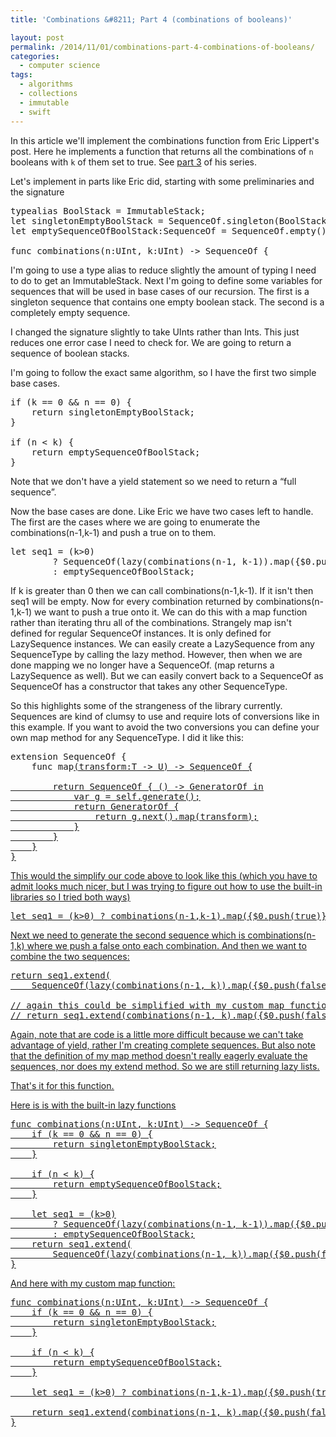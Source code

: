 ```yaml
---
title: 'Combinations &#8211; Part 4 (combinations of booleans)'

layout: post
permalink: /2014/11/01/combinations-part-4-combinations-of-booleans/
categories:
  - computer science
tags:
  - algorithms
  - collections
  - immutable
  - swift
---
```

In this article we'll implement the combinations function from Eric Lippert's post. Here he implements a function that returns all the combinations of `n` booleans with `k` of them set to true. <!--more--> See [part 3][1] of his series.

Let's implement in parts like Eric did, starting with some preliminaries and the signature

<pre class="brush: swift; title: ; notranslate" title="">typealias BoolStack = ImmutableStack<Bool>;
let singletonEmptyBoolStack = SequenceOf.singleton(BoolStack.emptyStack());
let emptySequenceOfBoolStack:SequenceOf<BoolStack> = SequenceOf.empty();

func combinations(n:UInt, k:UInt) -> SequenceOf<BoolStack> {
</pre>

I'm going to use a type alias to reduce slightly the amount of typing I need to do to get an ImmutableStack<Bool>. Next I'm going to define some variables for sequences that will be used in base cases of our recursion. The first is a singleton sequence that contains one empty boolean stack. The second is a completely empty sequence.

I changed the signature slightly to take UInts rather than Ints. This just reduces one error case I need to check for. We are going to return a sequence of boolean stacks.

I'm going to follow the exact same algorithm, so I have the first two simple base cases.

<pre class="brush: swift; title: ; notranslate" title="">if (k == 0 && n == 0) {
    return singletonEmptyBoolStack;
}

if (n < k) {
    return emptySequenceOfBoolStack;
}
</pre>

Note that we don't have a yield statement so we need to return a &#8220;full sequence&#8221;.

Now the base cases are done. Like Eric we have two cases left to handle. The first are the cases where we are going to enumerate the combinations(n-1,k-1) and push a true on to them.

<pre class="brush: swift; title: ; notranslate" title="">let seq1 = (k>0)
        ? SequenceOf(lazy(combinations(n-1, k-1)).map({$0.push(true)}))
        : emptySequenceOfBoolStack;
</pre>

If k is greater than 0 then we can call combinations(n-1,k-1). If it isn't then seq1 will be empty. Now for every combination returned by combinations(n-1,k-1) we want to push a true onto it. We can do this with a map function rather than iterating thru all of the combinations. Strangely map isn't defined for regular SequenceOf instances. It is only defined for LazySequence instances. We can easily create a LazySequence from any SequenceType by calling the lazy method. However, then when we are done mapping we no longer have a SequenceOf. (map returns a LazySequence as well). But we can easily convert back to a SequenceOf as SequenceOf has a constructor that takes any other SequenceType.

So this highlights some of the strangeness of the library currently. Sequences are kind of clumsy to use and require lots of conversions like in this example. If you want to avoid the two conversions you can define your own map method for any SequenceType. I did it like this:

<pre class="brush: swift; title: ; notranslate" title="">extension SequenceOf {
    func map<U>(transform:T -> U) -> SequenceOf<U> {

        return SequenceOf<U> { () -> GeneratorOf<U> in
            var g = self.generate();
            return GeneratorOf {
                return g.next().map(transform);
            }
        }
    }
}
</pre>

This would the simplify our code above to look like this (which you have to admit looks much nicer, but I was trying to figure out how to use the built-in libraries so I tried both ways)

<pre class="brush: swift; title: ; notranslate" title="">let seq1 = (k>0) ? combinations(n-1,k-1).map({$0.push(true)}) : emptySequenceOfBoolStack;
</pre>

Next we need to generate the second sequence which is combinations(n-1,k) where we push a false onto each combination. And then we want to combine the two sequences:

<pre class="brush: swift; title: ; notranslate" title="">return seq1.extend(
    SequenceOf(lazy(combinations(n-1, k)).map({$0.push(false)})));

// again this could be simplified with my custom map function to this
// return seq1.extend(combinations(n-1, k).map({$0.push(false)}));
</pre>

Again, note that are code is a little more difficult because we can't take advantage of yield, rather I'm creating complete sequences. But also note that the definition of my map method doesn't really eagerly evaluate the sequences, nor does my extend method. So we are still returning lazy lists.

That's it for this function.

Here is is with the built-in lazy functions

<pre class="brush: swift; title: ; notranslate" title="">func combinations(n:UInt, k:UInt) -> SequenceOf<BoolStack> {
    if (k == 0 && n == 0) {
        return singletonEmptyBoolStack;
    }

    if (n < k) {
        return emptySequenceOfBoolStack;
    }

    let seq1 = (k>0)
        ? SequenceOf(lazy(combinations(n-1, k-1)).map({$0.push(true)}))
        : emptySequenceOfBoolStack;
    return seq1.extend(
        SequenceOf(lazy(combinations(n-1, k)).map({$0.push(false)})));
}
</pre>

And here with my custom map function:

<pre class="brush: swift; title: ; notranslate" title="">func combinations(n:UInt, k:UInt) -> SequenceOf<BoolStack> {
    if (k == 0 && n == 0) {
        return singletonEmptyBoolStack;
    }

    if (n < k) {
        return emptySequenceOfBoolStack;
    }

    let seq1 = (k>0) ? combinations(n-1,k-1).map({$0.push(true)}) : emptySequenceOfBoolStack;

    return seq1.extend(combinations(n-1, k).map({$0.push(false)}));
}
</pre>

 [1]: http://ericlippert.com/2014/10/20/producing-combinations-part-three/
